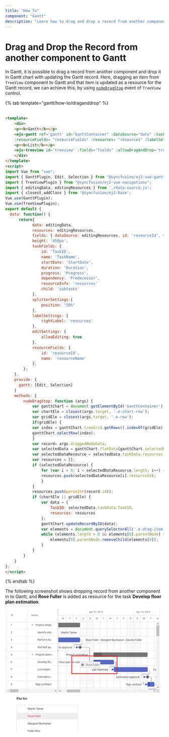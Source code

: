 ```yaml
---
title: "How To"
component: "Gantt"
description: "Learn how to drag and drop a record from another component to Gantt with updating the record."
---
```


# Drag and Drop the Record from another component to Gantt

In Gantt, it is possible to drag a record from another component and drop it in Gantt chart with updating the Gantt record. Here, dragging an item from `TreeView` component to Gantt and that item is updated as a resource for the Gantt record, we can achieve this, by using [`nodeDragStop`](../../api/treeview/#nodedragstop) event of `TreeView` control.

{% tab template="gantt/how-to/draganddrop" %}

```html

<template>
    <div>
    <p><b>Gantt</b></p>
    <ejs-gantt ref='gantt' id="GanttContainer" :dataSource="data" :taskFields = "taskFields" :height = "height"
    :resourceFields= "resourceFields" :resources= "resources" :labelSettings= "labelSettings" :editSettings= "editSettings"></ejs-gantt>
    <p><b>List</b></p>
    <ejs-treeview id='treeview' :fields="fields" :allowDragAndDrop='true' :nodeDragStop="nodeDragStop"></ejs-treeview>
    </div>
</template>
<script>
import Vue from "vue";
import { GanttPlugin, Edit, Selection } from "@syncfusion/ej2-vue-gantt";
import { TreeViewPlugin } from "@syncfusion/ej2-vue-navigations";
import { editingData, editingResources } from './data-source.js';
import { closest,addClass } from '@syncfusion/ej2-base';
Vue.use(GanttPlugin);
Vue.use(TreeViewPlugin);
export default {
  data: function() {
      return{
            data: editingData,
            resources: editingResources,
            fields: { dataSource: editingResources, id: 'resourceId', text: 'resourceName' },
            height: '450px',
            taskFields: {
                id: 'TaskID',
                name: 'TaskName',
                startDate: 'StartDate',
                duration: 'Duration',
                progress: 'Progress',
                dependency: 'Predecessor',
                resourceInfo: 'resources'
                child: 'subtasks'
            },
            splitterSettings:{
                position: "30%"
            },
            labelSettings: {
                rightLabel: 'resources'
            },
            editSettings: {
                allowEditing: true
            },
            resourceFields: {
                id: 'resourceId',
                name: 'resourceName'
            },
        };
    },
    provide: {
      gantt: [Edit, Selection]
    }
    methods: {
        nodeDragStop: function (args) {
            var ganttChart = document.getElementById('GanttContainer').ej2_instances[0];
            var chartEle = closest(args.target, '.e-chart-row');
            var gridEle = closest(args.target, '.e-row');
            if(gridEle) {
            var index = ganttChart.treeGrid.getRows().indexOf(gridEle);
            ganttChart.selectRow(index);
            }
            var record= args.draggedNodeData;
            var selectedData = ganttChart.flatData[ganttChart.selectedRowIndex];
            var selectedDataResource = selectedData.taskData.resources;
            var resources = [];
            if (selectedDataResource) {
                for (var i = 0; i < selectedDataResource.length; i++) {
                resources.push(selectedDataResource[i].resourceId);
                }
            }
            resources.push(parseInt(record.id));
            if (chartEle || gridEle) {
                var data = {
                    TaskID: selectedData.taskData.TaskID,
                    resources: resources
                };
                ganttChart.updateRecordByID(data);
                var elements = document.querySelectorAll('.e-drag-item');
                while (elements.length > 0 && elements[0].parentNode) {
                    elements[0].parentNode.removeChild(elements[0]);
                }  
            }
        }
    }
};
</script>

```

{% endtab %}

The following screenshot shows dropping record from another component in to Gantt, and **Rose Fuller** is added as resource for the task **Develop floor plan estimation**.

![Dropping Record](../images/dropping.png)